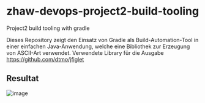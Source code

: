 # zhaw-devops-project2-build-tooling
Project2 build tooling with gradle

Dieses Repository zeigt den Einsatz von Gradle als Build-Automation-Tool in einer einfachen Java-Anwendung, welche eine Bibliothek zur Erzeugung von ASCII-Art verwendet. Verwendete Library für die Ausgabe https://github.com/dtmo/jfiglet

## Resultat

![image](https://user-images.githubusercontent.com/60733270/109631896-ba646180-7b46-11eb-9329-282a7ad5cfb1.png)
